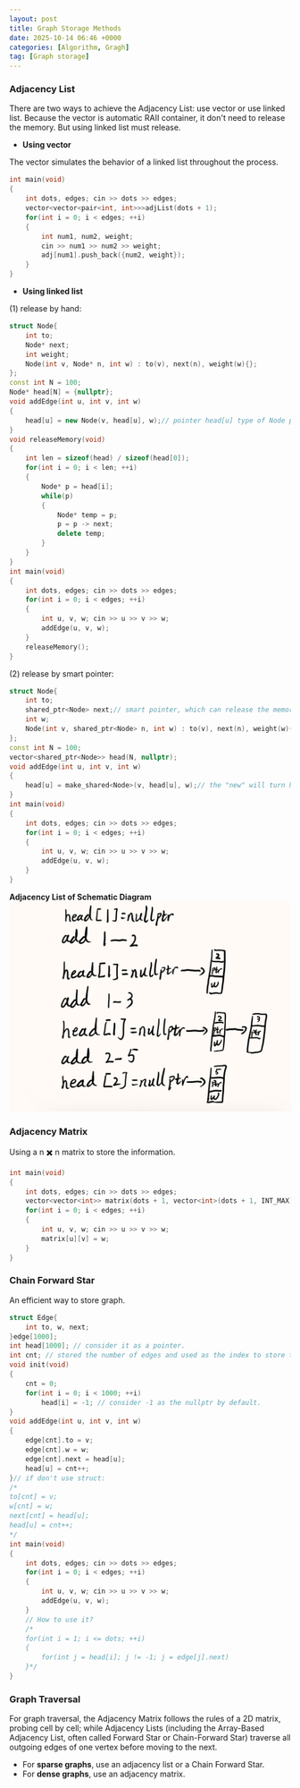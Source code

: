 ```yaml
---
layout: post
title: Graph Storage Methods
date: 2025-10-14 06:46 +0000
categories: [Algorithm, Gragh]
tag: [Graph storage]
---
```

### **Adjacency List**

There are two ways to achieve the Adjacency List: use vector or use linked list. Because the vector is automatic RAII container, it don't need to release the memory. But using linked list must release.

- **Using vector**

The vector simulates the behavior of a linked list throughout the process.

```c++
int main(void)
{
    int dots, edges; cin >> dots >> edges;
    vector<vector<pair<int, int>>>adjList(dots + 1);
    for(int i = 0; i < edges; ++i)
    {
        int num1, num2, weight;
        cin >> num1 >> num2 >> weight;
        adj[num1].push_back({num2, weight});
    }
}
```

- **Using linked list**

(1) release by hand:

```c++
struct Node{
    int to;
    Node* next;
    int weight;
    Node(int v, Node* n, int w) : to(v), next(n), weight(w){};
};
const int N = 100;
Node* head[N] = {nullptr};
void addEdge(int u, int v, int w)
{
    head[u] = new Node(v, head[u], w);// pointer head[u] type of Node point the address of the address of the new Node. If the same head[u] appears again, 
}
void releaseMemory(void)
{
    int len = sizeof(head) / sizeof(head[0]);
    for(int i = 0; i < len; ++i)
    {
        Node* p = head[i];
        while(p)
        {
            Node* temp = p;
            p = p -> next;
            delete temp;
        }
    }
}
int main(void)
{
    int dots, edges; cin >> dots >> edges;
    for(int i = 0; i < edges; ++i)
    {
        int u, v, w; cin >> u >> v >> w;
        addEdge(u, v, w);
    }
    releaseMemory();
}
```

(2) release by smart pointer:

```c++
struct Node{
    int to;
    shared_ptr<Node> next;// smart pointer, which can release the memory automatically.
    int w;
    Node(int v, shared_ptr<Node> n, int w) : to(v), next(n), weight(w){};
};
const int N = 100;
vector<shared_ptr<Node>> head(N, nullptr);
void addEdge(int u, int v, int w)
{
    head[u] = make_shared<Node>(v, head[u], w);// the "new" will turn head into a traditional pointer.
}
int main(void)
{
    int dots, edges; cin >> dots >> edges;
    for(int i = 0; i < edges; ++i)
    {
        int u, v, w; cin >> u >> v >> w;
        addEdge(u, v, w);
    }
}
```

**Adjacency List of Schematic Diagram**
![alt text](/assets/images/Adjacency_linked_list.jpeg)

### **Adjacency Matrix**

Using a n ✖️ n matrix to store the information.

```c++
int main(void)
{
    int dots, edges; cin >> dots >> edges;
    vector<vector<int>> matrix(dots + 1, vector<int>(dots + 1, INT_MAX));
    for(int i = 0; i < edges; ++i)
    {
        int u, v, w; cin >> u >> v >> w;
        matrix[u][v] = w;
    }
}
```

### **Chain Forward Star**

An efficient way to store graph.

```c++
struct Edge{
    int to, w, next;
}edge[1000];
int head[1000]; // consider it as a pointer.
int cnt; // stored the number of edges and used as the index to store the information of new edge;
void init(void)
{
    cnt = 0;
    for(int i = 0; i < 1000; ++i)
        head[i] = -1; // consider -1 as the nullptr by default.
}
void addEdge(int u, int v, int w)
{
    edge[cnt].to = v;
    edge[cnt].w = w;
    edge[cnt].next = head[u];
    head[u] = cnt++;
}// if don't use struct:
/*
to[cnt] = v;
w[cnt] = w;
next[cnt] = head[u];
head[u] = cnt++;
*/
int main(void)
{
    int dots, edges; cin >> dots >> edges;
    for(int i = 0; i < edges; ++i)
    {
        int u, v, w; cin >> u >> v >> w;
        addEdge(u, v, w);
    }
    // How to use it?
    /*
    for(int i = 1; i <= dots; ++i)
    {
        for(int j = head[i]; j != -1; j = edge[j].next)
    }*/
}
```

### **Graph Traversal**

For graph traversal, the Adjacency Matrix follows the rules of a 2D matrix, probing cell by cell; while Adjacency Lists (including the Array-Based Adjacency List, often called Forward Star or Chain-Forward Star) traverse all outgoing edges of one vertex before moving to the next.

- For **sparse graphs**, use an adjacency list or a Chain Forward Star.
- For **dense graphs**, use an adjacency matrix.
